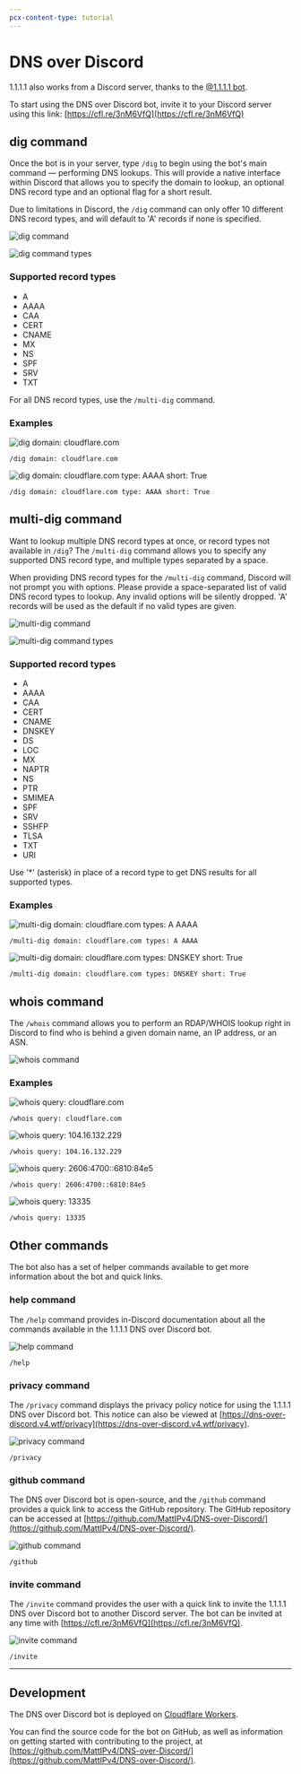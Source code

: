 ```yaml
---
pcx-content-type: tutorial
---
```


# DNS over Discord

1.1.1.1 also works from a Discord server, thanks to the [@1.1.1.1 bot](https://cfl.re/3nM6VfQ).

To start using the DNS over Discord bot, invite it to your Discord server using this link: [https://cfl.re/3nM6VfQ](https://cfl.re/3nM6VfQ)

## dig command

Once the bot is in your server, type `/dig` to begin using the bot's main command — performing DNS lookups.
This will provide a native interface within Discord that allows you to specify the domain to lookup, an optional DNS record type and an optional flag for a short result.

Due to limitations in Discord, the `/dig` command can only offer 10 different DNS record types, and will default to 'A' records if none is specified.

<div class="medium-img">

![dig command](../static/dns-over-discord/dig-command.png)

![dig command types](../static/dns-over-discord/dig-command-types.png)

</div>

### Supported record types

*   A
*   AAAA
*   CAA
*   CERT
*   CNAME
*   MX
*   NS
*   SPF
*   SRV
*   TXT

For all DNS record types, use the `/multi-dig` command.

### Examples

<div class="medium-img">

![dig domain: cloudflare.com](../static/dns-over-discord/dig-command-example-1.png)

`/dig domain: cloudflare.com`

![dig domain: cloudflare.com type: AAAA short: True](../static/dns-over-discord/dig-command-example-2.png)

`/dig domain: cloudflare.com type: AAAA short: True`

</div>

## multi-dig command

Want to lookup multiple DNS record types at once, or record types not available in `/dig`?
The `/multi-dig` command allows you to specify any supported DNS record type, and multiple types separated by a space.

When providing DNS record types for the `/multi-dig` command, Discord will not prompt you with options.
Please provide a space-separated list of valid DNS record types to lookup. Any invalid options will be silently dropped.
'A' records will be used as the default if no valid types are given.

<div class="medium-img">

![multi-dig command](../static/dns-over-discord/multi-dig-command.png)

![multi-dig command types](../static/dns-over-discord/multi-dig-command-types.png)

</div>

### Supported record types

*   A
*   AAAA
*   CAA
*   CERT
*   CNAME
*   DNSKEY
*   DS
*   LOC
*   MX
*   NAPTR
*   NS
*   PTR
*   SMIMEA
*   SPF
*   SRV
*   SSHFP
*   TLSA
*   TXT
*   URI

Use '\*' (asterisk) in place of a record type to get DNS results for all supported types.

### Examples

<div class="medium-img">

![multi-dig domain: cloudflare.com types: A AAAA](../static/dns-over-discord/multi-dig-command-example-1.png)

`/multi-dig domain: cloudflare.com types: A AAAA`

![multi-dig domain: cloudflare.com types: DNSKEY short: True](../static/dns-over-discord/multi-dig-command-example-2.png)

`/multi-dig domain: cloudflare.com types: DNSKEY short: True`

</div>

## whois command

The `/whois` command allows you to perform an RDAP/WHOIS lookup right in Discord to find who is behind a given domain name, an IP address, or an ASN.

<div class="medium-img">

![whois command](../static/dns-over-discord/whois-command.png)
</div>

### Examples

<div class="medium-img">

![whois query: cloudflare.com](../static/dns-over-discord/whois-command-example-1.png)

`/whois query: cloudflare.com`

![whois query: 104.16.132.229](../static/dns-over-discord/whois-command-example-2.png)

`/whois query: 104.16.132.229`

![whois query: 2606:4700::6810:84e5](../static/dns-over-discord/whois-command-example-3.png)

`/whois query: 2606:4700::6810:84e5`

![whois query: 13335](../static/dns-over-discord/whois-command-example-4.png)

`/whois query: 13335`

</div>

## Other commands

The bot also has a set of helper commands available to get more information about the bot and quick links.

### help command

The `/help` command provides in-Discord documentation about all the commands available in the 1.1.1.1 DNS over Discord bot.

<div class="medium-img">

![help command](../static/dns-over-discord/help-command.png)

`/help`

</div>

### privacy command

The `/privacy` command displays the privacy policy notice for using the 1.1.1.1 DNS over Discord bot.
This notice can also be viewed at [https://dns-over-discord.v4.wtf/privacy](https://dns-over-discord.v4.wtf/privacy).

<div class="medium-img">

![privacy command](../static/dns-over-discord/privacy-command.png)

`/privacy`

</div>

### github command

The DNS over Discord bot is open-source, and the `/github` command provides a quick link to access the GitHub repository.
The GitHub repository can be accessed at [https://github.com/MattIPv4/DNS-over-Discord/](https://github.com/MattIPv4/DNS-over-Discord/).

<div class="medium-img">

![github command](../static/dns-over-discord/github-command.png)

`/github`

</div>

### invite command

The `/invite` command provides the user with a quick link to invite the 1.1.1.1 DNS over Discord bot to another Discord server.
The bot can be invited at any time with [https://cfl.re/3nM6VfQ](https://cfl.re/3nM6VfQ).

<div class="medium-img">

![invite command](../static/dns-over-discord/invite-command.png)

`/invite`

</div>

---

## Development

The DNS over Discord bot is deployed on [Cloudflare Workers](https://workers.cloudflare.com/).

You can find the source code for the bot on GitHub, as well as information on getting started with contributing to the project, at [https://github.com/MattIPv4/DNS-over-Discord/](https://github.com/MattIPv4/DNS-over-Discord/).